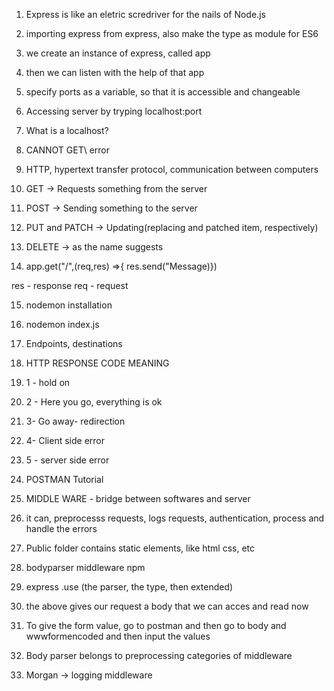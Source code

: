 1. Express is like an eletric scredriver for the nails of Node.js
2. importing express from express, also make the type as module for ES6
3. we create an instance of express, called app
4. then we can listen with the help of that app
5. specify ports as a variable, so that it is accessible and changeable
6. Accessing server by tryping localhost:port
7. What is a localhost?
8. CANNOT GET\ error
9. HTTP, hypertext transfer protocol, communication between computers
10. GET -> Requests something from the server
11. POST -> Sending something to the server
12. PUT and PATCH -> Updating(replacing and patched item, respectively)
13. DELETE -> as the name suggests

14. app.get("/",(req,res) =>{
res.send("Message)})

res - response
req - request

15. nodemon installation
16. nodemon index.js
17. Endpoints, destinations

18. HTTP RESPONSE CODE MEANING
19. 1 - hold on
20. 2 - Here you go, everything is ok
21. 3- Go away- redirection
22. 4- Client side error
23. 5 - server side error


24. POSTMAN Tutorial


25. MIDDLE WARE - bridge between softwares and server
26. it can, preprocesss requests, logs requests, authentication, process and handle the errors
27. Public folder contains static elements, like html css, etc
28. bodyparser middleware npm
29. express .use (the parser, the type, then extended)
30. the above gives our request a body that we can acces and read now
31. To give the form value, go to postman and then go to body and wwwformencoded and then input the values



32. Body parser belongs to preprocessing categories of middleware
33. Morgan -> logging middleware
